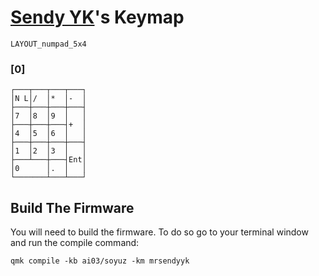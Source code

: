 # [Sendy YK](https://mr.sendyyk.com)'s Keymap

`LAYOUT_numpad_5x4`

### [0]

```
┌───┬───┬───┬───┐
│N L│/  │*  │-  │
├───┼───┼───┼───┤
│7  │8  │9  │   │
├───┼───┼───┤+  │
│4  │5  │6  │   │
├───┼───┼───┼───┤
│1  │2  │3  │   │
├───┴───┼───┤Ent│
│0      │.  │   │
└───────┴───┴───┘
```

## Build The Firmware

You will need to build the firmware. To do so go to your terminal window and run the compile command:

    qmk compile -kb ai03/soyuz -km mrsendyyk
